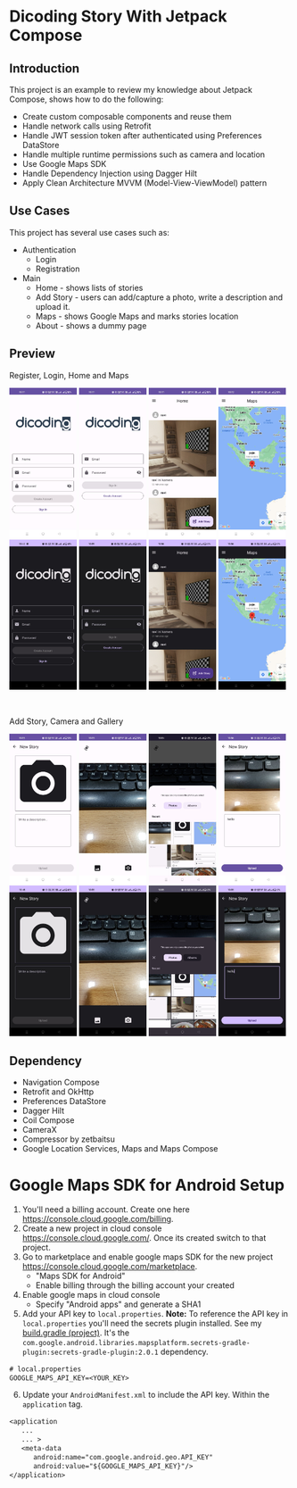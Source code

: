# Dicoding Story With Jetpack Compose

## Introduction
This project is an example to review my knowledge about Jetpack Compose, shows how to do the
following:
* Create custom composable components and reuse them
* Handle network calls using Retrofit
* Handle JWT session token after authenticated using Preferences DataStore
* Handle multiple runtime permissions such as camera and location
* Use Google Maps SDK
* Handle Dependency Injection using Dagger Hilt 
* Apply Clean Architecture MVVM (Model-View-ViewModel) pattern

## Use Cases
This project has several use cases such as:
* Authentication 
  * Login
  * Registration
* Main
  * Home - shows lists of stories
  * Add Story - users can add/capture a photo, write a description and upload it.
  * Maps - shows Google Maps and marks stories location
  * About - shows a dummy page

## Preview
Register, Login, Home and Maps
<p float="left">
<img src="preview/light/register.jpg" width="24%">
<img src="preview/light/login.jpg" width="24%">
<img src="preview/light/home.jpg" width="24%">
<img src="preview/light/maps.jpg" width="24%">
<img src="preview/dark/register.jpg" width="24%">
<img src="preview/dark/login.jpg" width="24%">
<img src="preview/dark/home.jpg" width="24%">
<img src="preview/dark/maps.jpg" width="24%">
</p>
<br>

Add Story, Camera and Gallery
<p float="left">
<img src="preview/light/add_story.jpg" width="24%">
<img src="preview/light/camera.jpg" width="24%">
<img src="preview/light/gallery.jpg" width="24%">
<img src="preview/light/add_story_2.jpg" width="24%">
<img src="preview/dark/add_story.jpg" width="24%">
<img src="preview/dark/camera.jpg" width="24%">
<img src="preview/dark/gallery.jpg" width="24%">
<img src="preview/dark/add_story_2.jpg" width="24%">
</p>

## Dependency
* Navigation Compose
* Retrofit and OkHttp
* Preferences DataStore
* Dagger Hilt
* Coil Compose
* CameraX
* Compressor by zetbaitsu
* Google Location Services, Maps and Maps Compose

# Google Maps SDK for Android Setup
1. You'll need a billing account. Create one here https://console.cloud.google.com/billing.
2. Create a new project in cloud console https://console.cloud.google.com/. Once its created switch to that project.
3. Go to marketplace and enable google maps SDK for the new project https://console.cloud.google.com/marketplace.
    - "Maps SDK for Android"
    - Enable billing through the billing account your created
4. Enable google maps in cloud console
    - Specify "Android apps" and generate a SHA1
5. Add your API key to `local.properties`. **Note:** To reference the API key in `local.properties` you'll need the secrets plugin installed. See my [build.gradle (project)](https://github.com/ryandharmawira/DicodingStoryCompose/blob/master/build.gradle.kts). It's the `com.google.android.libraries.mapsplatform.secrets-gradle-plugin:secrets-gradle-plugin:2.0.1` dependency.
```
# local.properties
GOOGLE_MAPS_API_KEY=<YOUR_KEY>
```
6. Update your `AndroidManifest.xml` to include the API key. Within the `application` tag.
```
<application
   ...
   ... >
   <meta-data
	  android:name="com.google.android.geo.API_KEY"
	  android:value="${GOOGLE_MAPS_API_KEY}"/>
</application>
```
